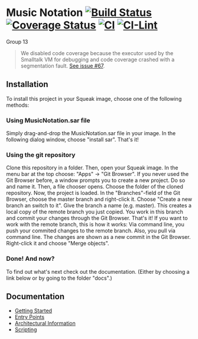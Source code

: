 
# Music Notation [![Build Status](https://travis-ci.org/hpi-swa-teaching/MusicNotation.svg)](https://travis-ci.org/hpi-swa-teaching/MusicNotation) [![Coverage Status](https://coveralls.io/repos/github/hpi-swa-teaching/MusicNotation/badge.svg?branch=development)](https://coveralls.io/github/hpi-swa-teaching/MusicNotation?branch=development) [![CI](https://github.com/hpi-swa-teaching/MusicNotation/actions/workflows/main.yml/badge.svg?branch=development)](https://github.com/hpi-swa-teaching/MusicNotation/actions/workflows/main.yml) [![CI-Lint](https://github.com/hpi-swa-teaching/MusicNotation/actions/workflows/ci-linter.yml/badge.svg?branch=development)](https://github.com/hpi-swa-teaching/MusicNotation/actions/workflows/ci-linter.yml)

Group 13

> We disabled code coverage because the executor used by the Smalltalk VM for debugging and code coverage crashed with a segmentation fault. [See issue #67](https://github.com/hpi-swa-teaching/MusicNotation/issues/67).

## Installation

To install this project in your Squeak image, choose one of the following methods:

### Using MusicNotation.sar file

Simply drag-and-drop the MusicNotation.sar file in your image. In the following dialog window, choose "install sar". That's it!

### Using the git repository

Clone this repository in a folder. Then, open your Squeak image. In the menu bar at the top choose: "Apps" -> "Git Browser". If you never used the Git Browser before, a window prompts you to create a new project. Do so and name it. Then, a file chooser opens. Choose the folder of the cloned repository. Now, the project is loaded. In the "Branches"-field of the Git Browser, choose the master branch and right-click it. Choose "Create a new branch an switch to it". Give the branch a name (e.g. master). This creates a local copy of the remote branch you just copied. You work in this branch and commit your changes through the Git Browser. That's it!
If you want to work with the remote branch, this is how it works:
Via command line, you push your commited changes to the remote branch. Also, you pull via command line. The changes are shown as a new commit in the Git Browser. Right-click it and choose "Merge objects". 

### Done! And now?

To find out what's next check out the documentation. 
(Either by choosing a link below or by going to the folder "docs".)

## Documentation 
- [Getting Started](./docs/getting-started.md)
- [Entry Points](./docs/entry-points.md)
- [Architectural Information](./docs/architectural-information.md)
- [Scripting](./docs/scripting.md)
